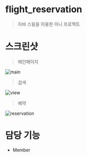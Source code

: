 # flight_reservation
> 자바 스윙을 이용한 미니 프로젝트

# 스크린샷
> 메인페이지

![main](https://user-images.githubusercontent.com/66353700/101886394-c0e5db80-3bde-11eb-9c97-7b8ede9dcd10.png)

> 검색

![view](https://user-images.githubusercontent.com/66353700/101886403-c2af9f00-3bde-11eb-9138-e1d3ecd31431.png)

> 예약

![reservation](https://user-images.githubusercontent.com/66353700/101886406-c3e0cc00-3bde-11eb-9d94-0f9dd6915708.png)


# 담당 기능
* Member
